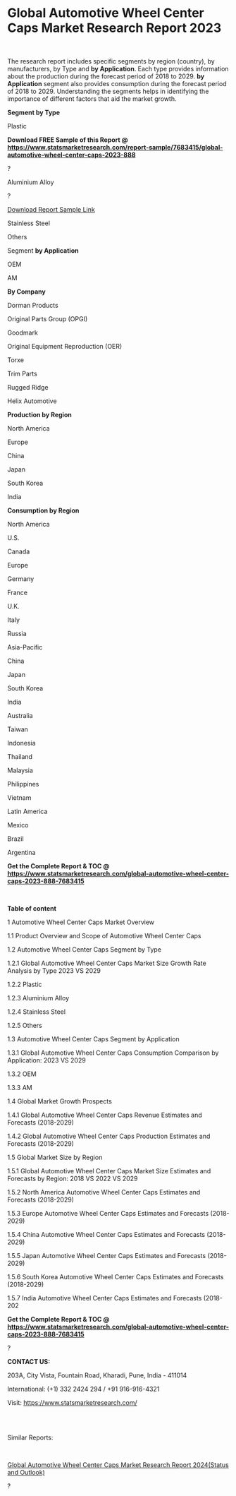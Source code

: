 <h1>Global Automotive Wheel Center Caps Market Research Report 2023</h1><br/><p>The research report includes specific segments by region (country), by manufacturers, by Type and <strong>by Application</strong>. Each type provides information about the production during the forecast period of 2018 to 2029. <strong>by Application</strong> segment also provides consumption during the forecast period of 2018 to 2029. Understanding the segments helps in identifying the importance of different factors that aid the market growth.</p>
 
 
 
 <p><strong>Segment by Type</strong></p>
 
 
 
 <p>Plastic</p>
 
 
 
 <div><b>Download FREE Sample of this Report @ <a href="https://www.statsmarketresearch.com/download-free-sample/7683415/global-automotive-wheel-center-caps-2023-888">https://www.statsmarketresearch.com/report-sample/7683415/global-automotive-wheel-center-caps-2023-888</a></b></div>
 
 
 
 <p>? </p>
 
 
 
 <p>Aluminium Alloy</p>
 
 
 
 <p>? </p>
 
 
 
 <p><a href="https://www.statsmarketresearch.com/download-free-sample/7683415/global-automotive-wheel-center-caps-2023-888">Download Report Sample Link</a></p>
 
 
 
 <p>Stainless Steel</p>
 
 
 
 <p>Others</p>
 
 
 
 <p>Segment <strong>by Application</strong></p>
 
 
 
 <p>OEM</p>
 
 
 
 <p>AM</p>
 
 
 
 <p><strong>By Company</strong></p>
 
 
 
 <p>Dorman Products</p>
 
 
 
 <p>Original Parts Group (OPGI)</p>
 
 
 
 <p>Goodmark</p>
 
 
 
 <p>Original Equipment Reproduction (OER)</p>
 
 
 
 <p>Torxe</p>
 
 
 
 <p>Trim Parts</p>
 
 
 
 <p>Rugged Ridge</p>
 
 
 
 <p>Helix Automotive</p>
 
 
 
 <p><strong>Production by Region</strong></p>
 
 
 
 <p>North America</p>
 
 
 
 <p>Europe</p>
 
 
 
 <p>China</p>
 
 
 
 <p>Japan</p>
 
 
 
 <p>South Korea</p>
 
 
 
 <p>India</p>
 
 
 
 <p><strong>Consumption by Region</strong></p>
 
 
 
 <p>North America</p>
 
 
 
 <p>U.S.</p>
 
 
 
 <p>Canada</p>
 
 
 
 <p>Europe</p>
 
 
 
 <p>Germany</p>
 
 
 
 <p>France</p>
 
 
 
 <p>U.K.</p>
 
 
 
 <p>Italy</p>
 
 
 
 <p>Russia</p>
 
 
 
 <p>Asia-Pacific</p>
 
 
 
 <p>China</p>
 
 
 
 <p>Japan</p>
 
 
 
 <p>South Korea</p>
 
 
 
 <p>India</p>
 
 
 
 <p>Australia</p>
 
 
 
 <p>Taiwan</p>
 
 
 
 <p>Indonesia</p>
 
 
 
 <p>Thailand</p>
 
 
 
 <p>Malaysia</p>
 
 
 
 <p>Philippines</p>
 
 
 
 <p>Vietnam</p>
 
 
 
 <p>Latin America</p>
 
 
 
 <p>Mexico</p>
 
 
 
 <p>Brazil</p>
 
 
 
 <p>Argentina</p>
 
 
 
 <div><b>Get the Complete Report & TOC @ <a href="https://www.statsmarketresearch.com/global-automotive-wheel-center-caps-2023-888-7683415">https://www.statsmarketresearch.com/global-automotive-wheel-center-caps-2023-888-7683415</a></b></div>
 
 
 
 <p><br />
 
 <b>Table of content</b></p>
 
 
 
 <p>1 Automotive Wheel Center Caps Market Overview<br />
 
 1.1 Product Overview and Scope of Automotive Wheel Center Caps<br />
 
 1.2 Automotive Wheel Center Caps Segment by Type<br />
 
 1.2.1 Global Automotive Wheel Center Caps Market Size Growth Rate Analysis by Type 2023 VS 2029<br />
 
 1.2.2 Plastic<br />
 
 1.2.3 Aluminium Alloy<br />
 
 1.2.4 Stainless Steel<br />
 
 1.2.5 Others<br />
 
 1.3 Automotive Wheel Center Caps Segment by Application<br />
 
 1.3.1 Global Automotive Wheel Center Caps Consumption Comparison by Application: 2023 VS 2029<br />
 
 1.3.2 OEM<br />
 
 1.3.3 AM<br />
 
 1.4 Global Market Growth Prospects<br />
 
 1.4.1 Global Automotive Wheel Center Caps Revenue Estimates and Forecasts (2018-2029)<br />
 
 1.4.2 Global Automotive Wheel Center Caps Production Estimates and Forecasts (2018-2029)<br />
 
 1.5 Global Market Size by Region<br />
 
 1.5.1 Global Automotive Wheel Center Caps Market Size Estimates and Forecasts by Region: 2018 VS 2022 VS 2029<br />
 
 1.5.2 North America Automotive Wheel Center Caps Estimates and Forecasts (2018-2029)<br />
 
 1.5.3 Europe Automotive Wheel Center Caps Estimates and Forecasts (2018-2029)<br />
 
 1.5.4 China Automotive Wheel Center Caps Estimates and Forecasts (2018-2029)<br />
 
 1.5.5 Japan Automotive Wheel Center Caps Estimates and Forecasts (2018-2029)<br />
 
 1.5.6 South Korea Automotive Wheel Center Caps Estimates and Forecasts (2018-2029)<br />
 
 1.5.7 India Automotive Wheel Center Caps Estimates and Forecasts (2018-202</p>
 
 
 
 <div><b>Get the Complete Report & TOC @ <a href="https://www.statsmarketresearch.com/global-automotive-wheel-center-caps-2023-888-7683415">https://www.statsmarketresearch.com/global-automotive-wheel-center-caps-2023-888-7683415</a></b></div>
 
 
 
 <p>? </p>
 
 
 
 <p><b>CONTACT US:</b><br />
 
 203A, City Vista, Fountain Road, Kharadi, Pune, India - 411014<br />
 
 International: (+1) 332 2424 294 / +91 916-916-4321<br />
 
 Visit: <a href="https://www.statsmarketresearch.com/">https://www.statsmarketresearch.com/</a><br />
 
 <br />
 
 <br />
 
 Similar Reports:<br />
 
 <br />
 
 <a href="https://www.statsmarketresearch.com/global-automotive-wheel-center-caps-2024-206-8008609">Global Automotive Wheel Center Caps Market Research Report 2024(Status and Outlook)</a><br />
 
 ? </p>